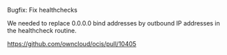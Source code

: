 Bugfix: Fix healthchecks

We needed to replace 0.0.0.0 bind addresses by outbound IP addresses in the healthcheck routine.

https://github.com/owncloud/ocis/pull/10405
